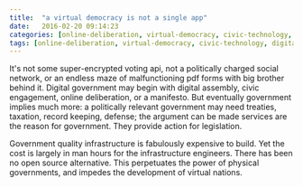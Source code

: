 ```yaml
---
title:  "a virtual democracy is not a single app"
date:   2016-02-20 09:14:23
categories: [online-deliberation, virtual-democracy, civic-technology, digital-government]
tags: [online-deliberation, virtual-democracy, civic-technology, digital-government]
---
```


It's not some super-encrypted voting api, not a politically charged social network, or an endless maze of malfunctioning pdf forms with big brother behind it. Digital government may begin with digital assembly, civic engagement, online deliberation, or a manifesto. But eventually government implies much more: a politically relevant government may need treaties, taxation, record keeping, defense; the argument can be made services are the reason for government. They provide action for legislation.

Government quality infrastructure is fabulously expensive to build. Yet the cost is largely in man hours for the infrastructure engineers. There has been no open source alternative. This perpetuates the power of physical governments, and impedes the development of virtual nations.   
